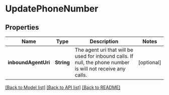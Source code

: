 # UpdatePhoneNumber

## Properties
Name | Type | Description | Notes
------------ | ------------- | ------------- | -------------
**inboundAgentUri** | **String** | The agent uri that will be used for inbound calls. If null, the phone number is will not receive any calls. | [optional] 

[[Back to Model list]](../README.md#documentation-for-models) [[Back to API list]](../README.md#documentation-for-api-endpoints) [[Back to README]](../README.md)


